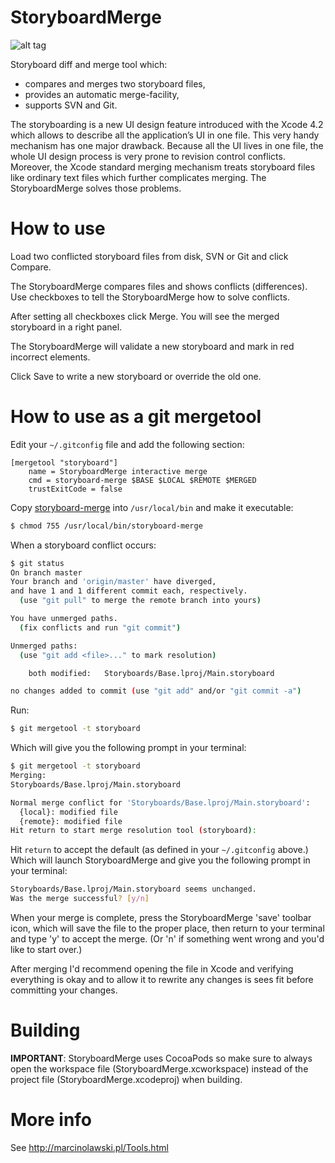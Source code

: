 StoryboardMerge
===============

![alt tag](http://marcinolawski.pl/Tools_files/Screenshot2.jpg)

Storyboard diff and merge tool which:
- compares and merges two storyboard files,
- provides an automatic merge-facility,
- supports SVN and Git.

The storyboarding is a new UI design feature introduced with the Xcode 4.2 which allows to describe all the application’s UI in one file. This very handy mechanism has one major drawback. Because all the UI lives in one file, the whole UI design process is very prone to revision control conflicts. Moreover, the Xcode standard merging mechanism treats storyboard files like ordinary text files which further complicates merging.  The StoryboardMerge solves those problems.

How to use
==========
Load two conflicted storyboard files from disk, SVN or Git and click Compare.

The StoryboardMerge compares files and shows conflicts (differences). Use checkboxes to tell the StoryboardMerge how to solve conflicts. 

After setting all checkboxes click Merge. You will see the merged storyboard in a right panel. 

The StoryboardMerge will validate a new storyboard and mark in red incorrect elements.

Click Save to write a new storyboard or override the old one.

How to use as a git mergetool
=============================
Edit your `~/.gitconfig` file and add the following section:

```
[mergetool "storyboard"]
	name = StoryboardMerge interactive merge
	cmd = storyboard-merge $BASE $LOCAL $REMOTE $MERGED
	trustExitCode = false
```

Copy [storyboard-merge](http://github.com/) into `/usr/local/bin` and make it executable:

```bash
$ chmod 755 /usr/local/bin/storyboard-merge
```

When a storyboard conflict occurs:

```bash
$ git status
On branch master
Your branch and 'origin/master' have diverged,
and have 1 and 1 different commit each, respectively.
  (use "git pull" to merge the remote branch into yours)

You have unmerged paths.
  (fix conflicts and run "git commit")

Unmerged paths:
  (use "git add <file>..." to mark resolution)

	both modified:   Storyboards/Base.lproj/Main.storyboard

no changes added to commit (use "git add" and/or "git commit -a")
```

Run:

```bash
$ git mergetool -t storyboard
```

Which will give you the following prompt in your terminal:

```bash
$ git mergetool -t storyboard
Merging:
Storyboards/Base.lproj/Main.storyboard

Normal merge conflict for 'Storyboards/Base.lproj/Main.storyboard':
  {local}: modified file
  {remote}: modified file
Hit return to start merge resolution tool (storyboard): 
```

Hit `return` to accept the default (as defined in your `~/.gitconfig` above.) Which will launch StoryboardMerge and give you the following prompt in your terminal:

```bash
Storyboards/Base.lproj/Main.storyboard seems unchanged.
Was the merge successful? [y/n]
```

When your merge is complete, press the StoryboardMerge 'save' toolbar icon, which will save the file to the proper place, then return to your terminal and type 'y' to accept the merge. (Or 'n' if something went wrong and you'd like to start over.)

After merging I'd recommend opening the file in Xcode and verifying everything is okay and to allow it to rewrite any changes is sees fit before committing your changes.

Building
========

**IMPORTANT**: StoryboardMerge uses CocoaPods so make sure to always open the workspace file (StoryboardMerge.xcworkspace) instead of the project file (StoryboardMerge.xcodeproj) when building.

More info
=========

See http://marcinolawski.pl/Tools.html
